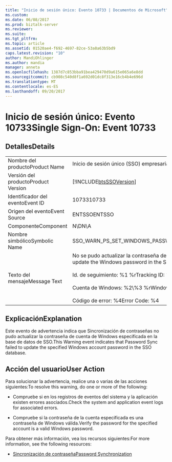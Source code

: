```yaml
---
title: "Inicio de sesión único: Evento 10733 | Documentos de Microsoft"
ms.custom: 
ms.date: 06/08/2017
ms.prod: biztalk-server
ms.reviewer: 
ms.suite: 
ms.tgt_pltfrm: 
ms.topic: article
ms.assetid: 01520ae4-f692-4697-82ce-53a8a63b5bd9
caps.latest.revision: "10"
author: MandiOhlinger
ms.author: mandia
manager: anneta
ms.openlocfilehash: 1387d7c853bba91bea429470d9a615e065a6e8dd
ms.sourcegitcommit: cb908c540d8f1a692d01dc8f313e16cb4b4e696d
ms.translationtype: MT
ms.contentlocale: es-ES
ms.lasthandoff: 09/20/2017
---
```

# <a name="single-sign-on-event-10733"></a><span data-ttu-id="fbda4-102">Inicio de sesión único: Evento 10733</span><span class="sxs-lookup"><span data-stu-id="fbda4-102">Single Sign-On: Event 10733</span></span>
## <a name="details"></a><span data-ttu-id="fbda4-103">Detalles</span><span class="sxs-lookup"><span data-stu-id="fbda4-103">Details</span></span>  
  
|||  
|-|-|  
|<span data-ttu-id="fbda4-104">Nombre del producto</span><span class="sxs-lookup"><span data-stu-id="fbda4-104">Product Name</span></span>|<span data-ttu-id="fbda4-105">Inicio de sesión único (SSO) empresarial</span><span class="sxs-lookup"><span data-stu-id="fbda4-105">Enterprise Single Sign-On</span></span>|  
|<span data-ttu-id="fbda4-106">Versión del producto</span><span class="sxs-lookup"><span data-stu-id="fbda4-106">Product Version</span></span>|[!INCLUDE[btsSSOVersion](../includes/btsssoversion-md.md)]|  
|<span data-ttu-id="fbda4-107">Identificador del evento</span><span class="sxs-lookup"><span data-stu-id="fbda4-107">Event ID</span></span>|<span data-ttu-id="fbda4-108">10733</span><span class="sxs-lookup"><span data-stu-id="fbda4-108">10733</span></span>|  
|<span data-ttu-id="fbda4-109">Origen del evento</span><span class="sxs-lookup"><span data-stu-id="fbda4-109">Event Source</span></span>|<span data-ttu-id="fbda4-110">ENTSSO</span><span class="sxs-lookup"><span data-stu-id="fbda4-110">ENTSSO</span></span>|  
|<span data-ttu-id="fbda4-111">Componente</span><span class="sxs-lookup"><span data-stu-id="fbda4-111">Component</span></span>|<span data-ttu-id="fbda4-112">N\D</span><span class="sxs-lookup"><span data-stu-id="fbda4-112">N\A</span></span>|  
|<span data-ttu-id="fbda4-113">Nombre simbólico</span><span class="sxs-lookup"><span data-stu-id="fbda4-113">Symbolic Name</span></span>|<span data-ttu-id="fbda4-114">SSO_WARN_PS_SET_WINDOWS_PASSWORD</span><span class="sxs-lookup"><span data-stu-id="fbda4-114">SSO_WARN_PS_SET_WINDOWS_PASSWORD</span></span>|  
|<span data-ttu-id="fbda4-115">Texto del mensaje</span><span class="sxs-lookup"><span data-stu-id="fbda4-115">Message Text</span></span>|<span data-ttu-id="fbda4-116">No se pudo actualizar la contraseña de Windows en la base de datos de SSO.%r</span><span class="sxs-lookup"><span data-stu-id="fbda4-116">Failed to update the Windows password in the SSO database.%r</span></span><br /><br /> <span data-ttu-id="fbda4-117">Id. de seguimiento: %1 %r</span><span class="sxs-lookup"><span data-stu-id="fbda4-117">Tracking ID: %1%r</span></span><br /><br /> <span data-ttu-id="fbda4-118">Cuenta de Windows: %2\\%3 %r</span><span class="sxs-lookup"><span data-stu-id="fbda4-118">Windows Account: %2\\%3%r</span></span><br /><br /> <span data-ttu-id="fbda4-119">Código de error: %4</span><span class="sxs-lookup"><span data-stu-id="fbda4-119">Error Code: %4</span></span>|  
  
## <a name="explanation"></a><span data-ttu-id="fbda4-120">Explicación</span><span class="sxs-lookup"><span data-stu-id="fbda4-120">Explanation</span></span>  
 <span data-ttu-id="fbda4-121">Este evento de advertencia indica que Sincronización de contraseñas no pudo actualizar la contraseña de cuenta de Windows especificada en la base de datos de SSO.</span><span class="sxs-lookup"><span data-stu-id="fbda4-121">This Warning event indicates that Password Sync failed to update the specified Windows account password in the SSO database.</span></span>  
  
## <a name="user-action"></a><span data-ttu-id="fbda4-122">Acción del usuario</span><span class="sxs-lookup"><span data-stu-id="fbda4-122">User Action</span></span>  
 <span data-ttu-id="fbda4-123">Para solucionar la advertencia, realice una o varias de las acciones siguientes:</span><span class="sxs-lookup"><span data-stu-id="fbda4-123">To resolve this warning, do one or more of the following:</span></span>  
  
-   <span data-ttu-id="fbda4-124">Compruebe si en los registros de eventos del sistema y la aplicación existen errores asociados.</span><span class="sxs-lookup"><span data-stu-id="fbda4-124">Check the system and application event logs for associated errors.</span></span>  
  
-   <span data-ttu-id="fbda4-125">Compruebe si la contraseña de la cuenta especificada es una contraseña de Windows válida.</span><span class="sxs-lookup"><span data-stu-id="fbda4-125">Verify the password for the specified account is a valid Windows password.</span></span>  
  
 <span data-ttu-id="fbda4-126">Para obtener más información, vea los recursos siguientes:</span><span class="sxs-lookup"><span data-stu-id="fbda4-126">For more information, see the following resources:</span></span>  
  
-   [<span data-ttu-id="fbda4-127">Sincronización de contraseña</span><span class="sxs-lookup"><span data-stu-id="fbda4-127">Password Synchronization</span></span>](../core/password-synchronization2.md)